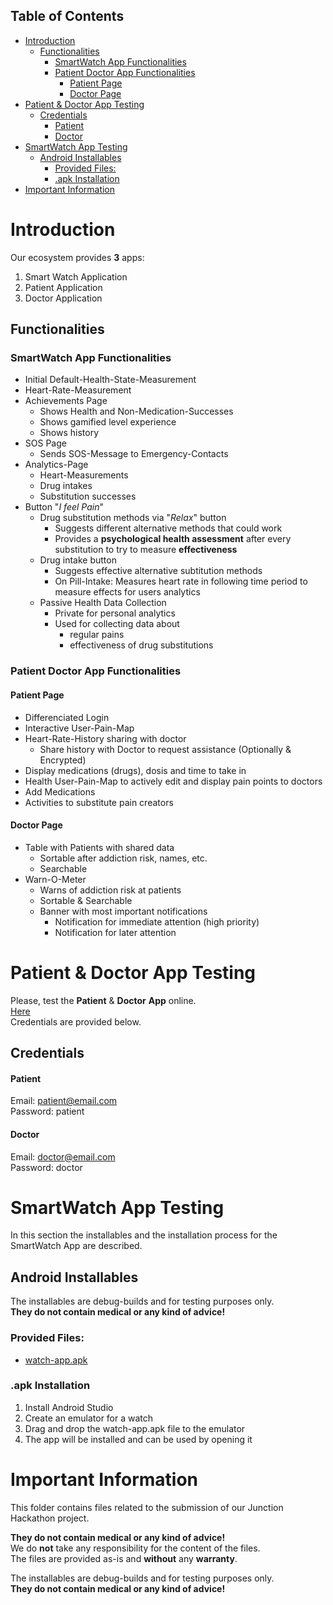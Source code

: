 ## Table of Contents
- [Introduction](#introduction)
  - [Functionalities](#functionalities)
    - [SmartWatch App Functionalities](#smartwatch-app-functionalities)
    - [Patient Doctor App Functionalities](#patient-doctor-app-functionalities)
      - [Patient Page](#patient-page)
      - [Doctor Page](#doctor-page)
- [Patient \& Doctor App Testing](#patient--doctor-app-testing)
  - [Credentials](#credentials)
      - [Patient](#patient)
      - [Doctor](#doctor)
- [SmartWatch App Testing](#smartwatch-app-testing)
  - [Android Installables](#android-installables)
    - [Provided Files:](#provided-files)
    - [.apk Installation](#apk-installation)
- [Important Information](#important-information)

# Introduction
Our ecosystem provides **3** apps:
1. Smart Watch Application
2. Patient Application
3. Doctor Application

## Functionalities
### SmartWatch App Functionalities
* Initial Default-Health-State-Measurement
* Heart-Rate-Measurement
* Achievements Page
  * Shows Health and Non-Medication-Successes
  * Shows gamified level experience
  * Shows history
* SOS Page
  * Sends SOS-Message to Emergency-Contacts
* Analytics-Page
  * Heart-Measurements
  * Drug intakes 
  * Substitution successes
* Button "*I feel Pain*"
  * Drug substitution methods via "*Relax*" button
    * Suggests different alternative methods that could work
    * Provides a **psychological health assessment** after every substitution to try to measure **effectiveness**
  * Drug intake button
    * Suggests effective alternative subtitution methods
    * On Pill-Intake: Measures heart rate in following time period to measure effects for users analytics
  * Passive Health Data Collection 
    * Private for personal analytics
    * Used for collecting data about
      * regular pains
      * effectiveness of drug substitutions

### Patient Doctor App Functionalities
#### Patient Page
* Differenciated Login
* Interactive User-Pain-Map
* Heart-Rate-History sharing with doctor
  * Share history with Doctor to request assistance (Optionally & Encrypted)
* Display medications (drugs), dosis and time to take in
* Health User-Pain-Map to actively edit and display pain points to doctors
* Add Medications
* Activities to substitute pain creators

#### Doctor Page
* Table with Patients with shared data
  * Sortable after addiction risk, names, etc.
  * Searchable
* Warn-O-Meter
  * Warns of addiction risk at patients
  * Sortable & Searchable
  * Banner with most important notifications
    * Notification for immediate attention (high priority)
    * Notification for later attention 


# Patient & Doctor App Testing
Please, test the **Patient** & **Doctor** **App** online.   
[Here](https://app.simonbrebeck.de/)  
Credentials are provided below.

## Credentials
#### Patient  
Email: patient@email.com   
Password: patient   
#### Doctor   
Email: doctor@email.com    
Password: doctor  

# SmartWatch App Testing
In this section the installables and the installation process for the SmartWatch App are described. 

## Android Installables
The installables are debug-builds and for testing purposes only.  
**They do not contain medical or any kind of advice!**

### Provided Files:
+ [watch-app.apk](./watch-app.apk)

### .apk Installation
1. Install Android Studio
2. Create an emulator for a watch 
3. Drag and drop the watch-app.apk file to the emulator
4. The app will be installed and can be used by opening it

# Important Information
This folder contains files related to the submission of our Junction Hackathon project.    

**They do not contain medical or any kind of advice!**  
We do **not** take any responsibility for the content of the files.  
The files are provided as-is and **without** any **warranty**.

The installables are debug-builds and for testing purposes only.  
**They do not contain medical or any kind of advice!**